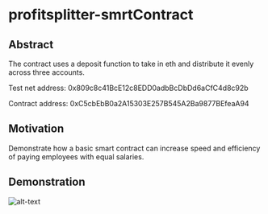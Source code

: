 # profitsplitter-smrtContract

## Abstract
The contract uses a deposit function to take in eth and distribute it evenly across three accounts. 

Test net address: 0x809c8c41BcE12c8EDD0adbBcDbDd6aCfC4d8c92b

Contract address: 0xC5cbEbB0a2A15303E257B545A2Ba9877BEfeaA94
## Motivation
Demonstrate how a basic smart contract can increase speed and efficiency of paying employees with equal salaries.

## Demonstration
![alt-text](smrtContract.gif)

